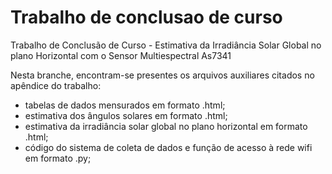 # Trabalho de conclusao de curso
Trabalho de Conclusão de Curso - Estimativa da Irradiância Solar Global no plano Horizontal com o Sensor Multiespectral As7341

Nesta branche, encontram-se presentes os arquivos auxiliares citados no apêndice do trabalho:
- tabelas de dados mensurados em formato .html;
- estimativa dos ângulos solares em formato .html;
- estimativa da irradiância solar global no plano horizontal em formato .html;
- código do sistema de coleta de dados e função de acesso à rede wifi em formato .py;

